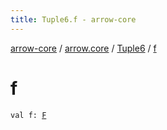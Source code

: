 ```yaml
---
title: Tuple6.f - arrow-core
---
```


[arrow-core](../../index.html) / [arrow.core](../index.html) / [Tuple6](index.html) / [f](./f.html)

# f

`val f: `[`F`](index.html#F)